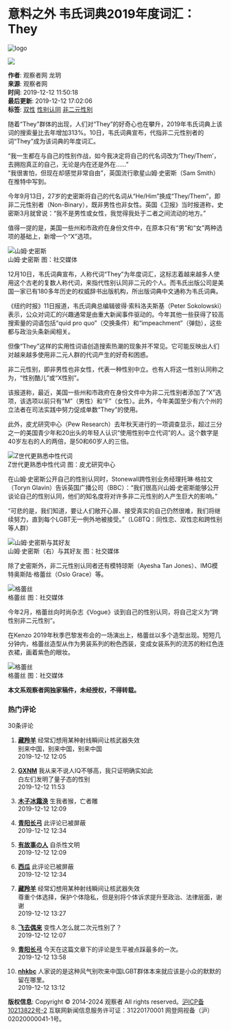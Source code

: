# 意料之外 韦氏词典2019年度词汇：They

![logo](../images/mian-logo.png)

![](https://i.guancha.cn/users/20191111101059446.jpg)

**作者**: 观察者网 龙玥  
**来源**: 观察者网  
**时间**: 2019-12-12 11:50:18  
**最后更新**: 2019-12-12 17:02:06  
**标签**: [双性](https://user.guancha.cn/main/search?click=news&keyword=%E5%8F%8C%E6%80%A7) [性别认同](https://user.guancha.cn/main/search?click=news&keyword=%E6%80%A7%E5%88%AB%E8%AE%A4%E5%90%8C) [非二元性别](https://user.guancha.cn/main/search?click=news&keyword=%E9%9D%9E%E4%BA%8C%E5%85%83%E6%80%A7%E5%88%AB)

随着“They”群体的出现，人们对“They”的好奇心也在攀升，2019年韦氏词典上该词的搜索量比去年增加313%。10日，韦氏词典宣布，代指非二元性别者的词“They”成为该词典的年度词汇。

“我一生都在与自己的性别作战，如今我决定将自己的代名词改为‘They/Them’，去拥抱真正的自己，无论是内在还是外在……”  
“我很害怕，但现在却感觉非常自由”，英国流行歌星山姆·史密斯（Sam Smith）在推特中写到。

今年9月13日，27岁的史密斯将自己的代名词从“He/Him”换成“They/Them”，即非二元性别者（Non-Binary），既非男性也非女性。英国《卫报》当时报道称，史密斯3月就曾说：“我不是男性或女性，我觉得我处于二者之间流动的地方。”

值得一提的是，美国一些州和市政府在身份文件中，在原本只有“男”和“女”两种选项的基础上，新增一个“X”选项。

![山姆·史密斯](https://i.guancha.cn/news/social/2019/12/12/20191212105204479.png)  
山姆·史密斯 图：社交媒体

12月10日，韦氏词典宣布，人称代词“They”为年度词汇，这标志着越来越多人使用这个古老的复数人称代词，来指代性别认同非二元的个人。而韦氏出版公司是美国一家已有180多年历史的权威辞书出版机构，所出版词典中文通称为韦氏词典。

《纽约时报》11日报道，韦氏词典总编辑彼得·索科洛夫斯基（Peter Sokolowski）表示，公众对词汇的兴趣通常是由重大新闻事件驱动的。今年其他一些获得了较高搜索量的词语包括“quid pro quo”（交换条件）和“impeachment”（弹劾），这些都与政治头条新闻相关。

但像“They”这样的实用性词语创造搜索热潮的现象并不常见。它可能反映出人们对越来越多使用非二元人群的代词产生的好奇和困惑。

非二元性别，即非男性也非女性，代表一种性别中立。也有人将这一性别认同称之为，“性别酷儿”或“X性别”。

该报道称，最近，美国一些州和市政府在身份文件中为非二元性别者添加了“X”选项，该选项以前只有“M”（男性）和“F”（女性）。此外，今年美国至少有六个州的立法者在司法实践中努力促成单数“They”的使用。

此外，皮尤研究中心（Pew Research）去年秋天进行的一项调查显示，超过三分之一的美国青少年和20出头的年轻人认识“使用性别中立代词”的人。这个数字是40岁左右的人的两倍，是50和60岁人的三倍。

![Z世代更熟悉中性代词](https://i.guancha.cn/news/external/2019/12/12/20191212105004748.png)  
Z世代更熟悉中性代词 图：皮尤研究中心

在山姆·史密斯公开自己的性别认同时，Stonewall跨性别业务经理托琳·格拉文（Toryn Glavin）告诉英国广播公司（BBC）：“我们很高兴山姆·史密斯能够公开谈论自己的性别认同，他们的知名度将对许多非二元性别的人产生巨大的影响。”

“可悲的是，我们知道，要让人们敞开心扉、接受真实的自己仍然很难，我们将继续努力，直到每个LGBT无一例外地被接受。”（LGBTQ：同性恋、双性恋和跨性别等人群）

![山姆·史密斯与其好友](https://i.guancha.cn/news/social/2019/12/12/20191212105311262.png)  
山姆·史密斯（右）与其好友 图：社交媒体

除了史密斯外，非二元性别认同者还有模特琼斯（Ayesha Tan Jones）、IMG模特奥斯陆·格蕾丝（Oslo Grace）等。

![格蕾丝](https://i.guancha.cn/news/social/2019/12/12/20191212105413616.png)  
格蕾丝 图：社交媒体

今年2月，格蕾丝向时尚杂志《Vogue》谈到自己的性别认同，将自己定义为“跨性别非二元性别”。

在Kenzo 2019年秋季巴黎发布会的一场演出上，格蕾丝以多个造型出现。短短几分钟内，格蕾丝造型从作为男装系列的粉色西装，变成女装系列的流苏的粉红色连衣裙，画着紫色的眼妆。

![格蕾丝](https://i.guancha.cn/news/social/2019/12/12/20191212105437773.jpg)  
格蕾丝 图：社交媒体

**本文系观察者网独家稿件，未经授权，不得转载。**

### 热门评论

30条评论

1. **[藏羚羊](//user.guancha.cn/user/personal-homepage?uid=210264)** 经常幻想用某种射线瞬间让核武器失效  
   别来中国，别来中国，别来中国  
   2019-12-12 12:05

2. **[GXNM](//user.guancha.cn/user/personal-homepage?uid=235383)** 我从来不说人IQ不够高，我只证明确实如此  
   白左们发明了量子态的性别  
   2019-12-12 11:53

3. **[木子冰霜涣](//user.guancha.cn/user/personal-homepage?uid=624947)** 生我者猴，亡者雕  
   2019-12-12 12:09

4. **[青阳长弓](//user.guancha.cn/user/personal-homepage?uid=222039)** 此评论已被屏蔽  
   2019-12-12 12:34

5. **[有故事の人](//user.guancha.cn/user/personal-homepage?uid=26583)** 自杀性文明  
   2019-12-12 12:09

6. **[西瓜](//user.guancha.cn/user/personal-homepage?uid=126139)** 此评论已被屏蔽  
   2019-12-12 12:34

7. **[藏羚羊](//user.guancha.cn/user/personal-homepage?uid=210264)** 经常幻想用某种射线瞬间让核武器失效  
   尊重个体选择，保护个体隐私，但是别将个体诉求提升至政治、法律层面，谢谢  
   2019-12-12 13:27

8. **[飞去偶来](//user.guancha.cn/user/personal-homepage?uid=240397)** 变性人怎么就二次元性别了？  
   2019-12-12 12:07

9. **[青阳长弓](//user.guancha.cn/user/personal-homepage?uid=222039)** 今天在这篇文章下的评论是生平被点踩最多的一次。  
   2019-12-12 13:58

10. **[nhkbc](//user.guancha.cn/user/personal-homepage?uid=573721)** 人家说的是这种风气别吹来中国LGBT群体本来就应该是小众的默默的留在哪里。  
    2019-12-12 13:12

**版权信息**: Copyright © 2014-2024 观察者 All rights reserved。[沪ICP备10213822号-2](https://beian.miit.gov.cn) 互联网新闻信息服务许可证：31220170001 网登网视备（沪）02020000041-1号。